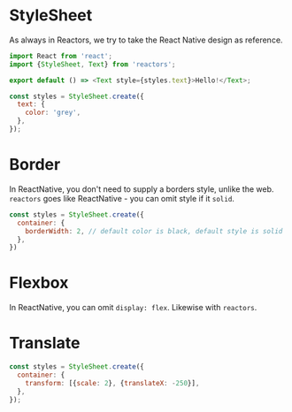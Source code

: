 StyleSheet
===

As always in Reactors, we try to take the React Native design as reference.

```javascript
import React from 'react';
import {StyleSheet, Text} from 'reactors';

export default () => <Text style={styles.text}>Hello!</Text>;

const styles = StyleSheet.create({
  text: {
    color: 'grey',
  },
});
```

# Border

In ReactNative, you don't need  to supply a borders style, unlike the web. `reactors` goes like ReactNative - you can omit style if it `solid`.

```javascript
const styles = StyleSheet.create({
  container: {
    borderWidth: 2, // default color is black, default style is solid
  },
})
```

# Flexbox

In ReactNative, you can omit `display: flex`. Likewise with `reactors`.

# Translate

```javascript
const styles = StyleSheet.create({
  container: {
    transform: [{scale: 2}, {translateX: -250}],
  },
});
```
